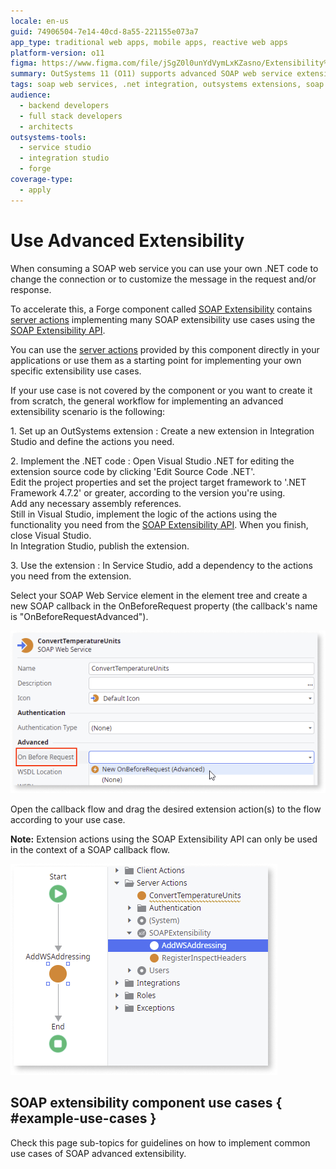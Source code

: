 ```yaml
---
locale: en-us
guid: 74906504-7e14-40cd-8a55-221155e073a7
app_type: traditional web apps, mobile apps, reactive web apps
platform-version: o11
figma: https://www.figma.com/file/jSgZ0l0unYdVymLxKZasno/Extensibility%20and%20Integration?node-id=418:17
summary: OutSystems 11 (O11) supports advanced SOAP web service extensibility through .NET code integration and a dedicated Forge component.
tags: soap web services, .net integration, outsystems extensions, soap extensibility api, forge components
audience:
  - backend developers
  - full stack developers
  - architects
outsystems-tools:
  - service studio
  - integration studio
  - forge
coverage-type:
  - apply
---
```


# Use Advanced Extensibility

When consuming a SOAP web service you can use your own .NET code to change the connection or to customize the message in the request and/or response.

To accelerate this, a Forge component called [SOAP Extensibility](<https://www.outsystems.com/forge/component-overview/5322/soap-extensibility-samples>) contains [server actions](https://www.outsystems.com/forge/component-documentation/5322/soap-extensibility/0) implementing many SOAP extensibility use cases using the [SOAP Extensibility API](../../../ref/apis/soap-extensibility-api.md).

You can use the [server actions](https://www.outsystems.com/forge/component-documentation/5322/soap-extensibility/0) provided by this component directly in your applications or use them as a starting point for implementing your own specific extensibility use cases.

If your use case is not covered by the component or you want to create it from scratch, the general workflow for implementing an advanced extensibility scenario is the following:

1\. Set up an OutSystems extension
:   Create a new extension in Integration Studio and define the actions you need.

2\. Implement the .NET code
:   Open Visual Studio .NET for editing the extension source code by clicking 'Edit Source Code .NET'.  
    Edit the project properties and set the project target framework to '.NET Framework 4.7.2' or greater, according to the version you're using.  
    Add any necessary assembly references.  
    Still in Visual Studio, implement the logic of the actions using the functionality you need from the [SOAP Extensibility API](<../../../ref/apis/soap-extensibility-api.md>). When you finish, close Visual Studio.  
    In Integration Studio, publish the extension.

3\. Use the extension
:   In Service Studio, add a dependency to the actions you need from the extension.  
    
   Select your SOAP Web Service element in the element tree and create a new SOAP callback in the OnBeforeRequest property (the callback's name is "OnBeforeRequestAdvanced").  

   ![Screenshot of SOAP Web Service properties with the OnBeforeRequest callback highlighted](images/soap-properties-beforerequest-ss.png "SOAP Web Service Properties")    

   Open the callback flow and drag the desired extension action(s) to the flow according to your use case.  
    
   **Note:** Extension actions using the SOAP Extensibility API can only be used in the context of a SOAP callback flow.

   ![Screenshot showing how to add a callback action to a SOAP callback flow in Service Studio](images/flow-add-callback-ss.png "Adding a Callback to a SOAP Flow")

## SOAP extensibility component use cases { #example-use-cases }

Check this page sub-topics for guidelines on how to implement common use cases of SOAP advanced extensibility.
